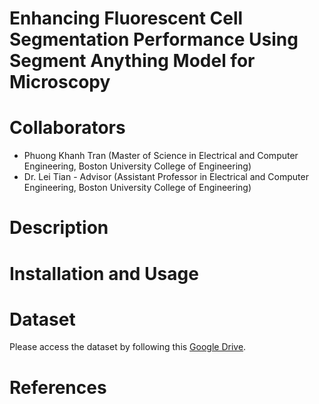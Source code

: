 # Enhancing Fluorescent Cell Segmentation Performance Using Segment Anything Model for Microscopy

# Collaborators
* Phuong Khanh Tran (Master of Science in Electrical and Computer Engineering, Boston University College of Engineering)
* Dr. Lei Tian - Advisor (Assistant Professor in Electrical and Computer Engineering, Boston University College of Engineering)

# Description

# Installation and Usage

# Dataset
Please access the dataset by following this [Google Drive](https://drive.google.com/drive/folders/1Qh18exb9_QpxZnagrehxV2ZvOZGSZZTB?usp=sharing).

# References


